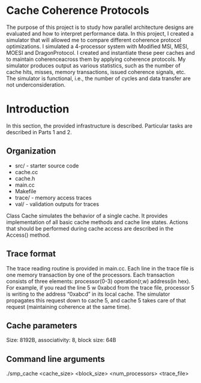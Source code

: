 # Cache Coherence Protocols
The purpose of this project is to study how parallel architecture designs are evaluated and how to interpret performance data. In this project, I created a simulator that will allowed me to compare different coherence protocol optimizations. I simulated a 4-processor system with Modified MSI, MESI, MOESI and DragonProtocol. I created and instantiate these peer caches and to maintain coherenceacross them by applying coherence protocols. My simulator produces output as various statistics, such as the number of cache hits, misses, memory transactions, issued coherence signals, etc. The simulator is functional, i.e., the number of cycles and data transfer are not underconsideration.

# Introduction
In this section, the provided infrastructure is described. Particular tasks are described in Parts 1 and 2.
## Organization
- src/ - starter source code
- cache.cc
- cache.h
- main.cc
- Makefile
- trace/ - memory access traces
- val/ - validation outputs for traces

Class Cache simulates the behavior of a single cache. It provides implementation of all basic cache methods and cache line states. Actions that should be performed during cache access are described in the Access() method.

## Trace format
The trace reading routine is provided in main.cc. Each line in the trace file is one memory transaction by one of the processors. Each transaction consists of three elements: processor(0-3) operation(r,w) address(in hex). For example, if you read the line 5 w 0xabcd from the trace file, processor 5 is writing to the address “0xabcd” in its local cache. The simulator propagates this request down to cache 5, and cache 5 takes care of that request (maintaining coherence at the same time).

## Cache parameters
Size: 8192B, associativity: 8, block size: 64B

## Command line arguments
./smp_cache <cache_size> <assoc> <block_size> <num_processors> <protocol> <trace_file>
